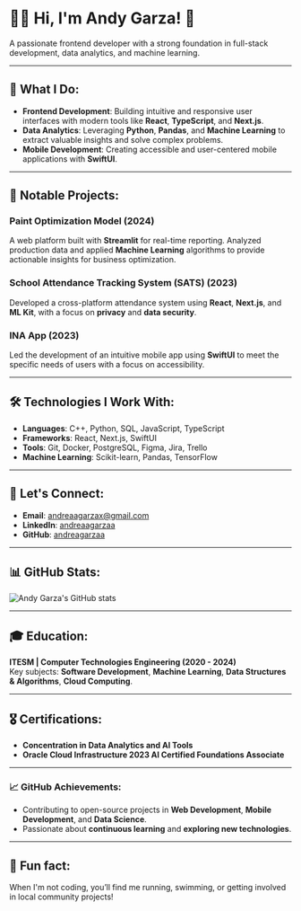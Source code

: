 # 👩‍💻 Hi, I'm Andy Garza! 👋

A passionate frontend developer with a strong foundation in full-stack development, data analytics, and machine learning.

---

## 🚀 What I Do:
- **Frontend Development**: Building intuitive and responsive user interfaces with modern tools like **React**, **TypeScript**, and **Next.js**.
- **Data Analytics**: Leveraging **Python**, **Pandas**, and **Machine Learning** to extract valuable insights and solve complex problems.
- **Mobile Development**: Creating accessible and user-centered mobile applications with **SwiftUI**.

---

## 💼 Notable Projects:

### **Paint Optimization Model** (2024)
A web platform built with **Streamlit** for real-time reporting. Analyzed production data and applied **Machine Learning** algorithms to provide actionable insights for business optimization.

### **School Attendance Tracking System (SATS)** (2023)
Developed a cross-platform attendance system using **React**, **Next.js**, and **ML Kit**, with a focus on **privacy** and **data security**.

### **INA App** (2023)
Led the development of an intuitive mobile app using **SwiftUI** to meet the specific needs of users with a focus on accessibility.

---

## 🛠️ Technologies I Work With:
- **Languages**: C++, Python, SQL, JavaScript, TypeScript
- **Frameworks**: React, Next.js, SwiftUI
- **Tools**: Git, Docker, PostgreSQL, Figma, Jira, Trello
- **Machine Learning**: Scikit-learn, Pandas, TensorFlow

---

## 💬 Let's Connect:
- **Email**: [andreaagarzax@gmail.com](mailto:andreaagarzax@gmail.com)
- **LinkedIn**: [andreaagarzaa](https://linkedin.com/in/andreaagarzaa)
- **GitHub**: [andreagarzaa](https://github.com/andreaagarzaa)

---

## 📊 GitHub Stats:
![Andy Garza's GitHub stats](https://github-readme-stats.vercel.app/api?username=andreaagarzaa&show_icons=true&locale=en)

---

## 🎓 Education:
**ITESM | Computer Technologies Engineering (2020 - 2024)**  
Key subjects: **Software Development**, **Machine Learning**, **Data Structures & Algorithms**, **Cloud Computing**.

---

## 🎖️ Certifications:
- **Concentration in Data Analytics and AI Tools** 
- **Oracle Cloud Infrastructure 2023 AI Certified Foundations Associate**  

---

### 📈 GitHub Achievements:
- Contributing to open-source projects in **Web Development**, **Mobile Development**, and **Data Science**.
- Passionate about **continuous learning** and **exploring new technologies**.

---
## 💬 Fun fact:
When I'm not coding, you’ll find me running, swimming, or getting involved in local community projects!


